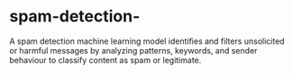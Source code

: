 # spam-detection-
A spam detection machine learning model identifies and filters unsolicited or harmful messages by analyzing patterns, keywords, and sender behaviour to classify content as spam or legitimate.

